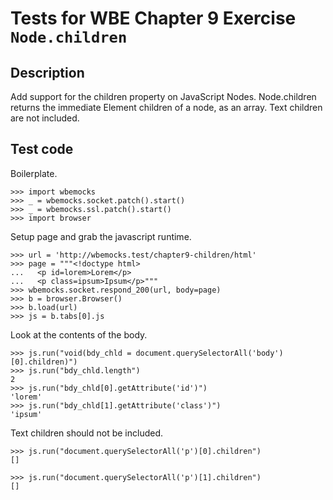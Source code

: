 Tests for WBE Chapter 9 Exercise `Node.children`
============================================

Description
-----------

Add support for the children property on JavaScript Nodes.
Node.children returns the immediate Element children of a node, as an array.
Text children are not included.


Test code
---------

Boilerplate.

    >>> import wbemocks
    >>> _ = wbemocks.socket.patch().start()
    >>> _ = wbemocks.ssl.patch().start()
    >>> import browser

Setup page and grab the javascript runtime.

    >>> url = 'http://wbemocks.test/chapter9-children/html'
    >>> page = """<!doctype html>
    ...   <p id=lorem>Lorem</p>
    ...   <p class=ipsum>Ipsum</p>"""
    >>> wbemocks.socket.respond_200(url, body=page)
    >>> b = browser.Browser()
    >>> b.load(url)
    >>> js = b.tabs[0].js


Look at the contents of the body.

    >>> js.run("void(bdy_chld = document.querySelectorAll('body')[0].children)")
    >>> js.run("bdy_chld.length")
    2
    >>> js.run("bdy_chld[0].getAttribute('id')")
    'lorem'
    >>> js.run("bdy_chld[1].getAttribute('class')")
    'ipsum'

Text children should not be included.

    >>> js.run("document.querySelectorAll('p')[0].children")
    []

    >>> js.run("document.querySelectorAll('p')[1].children")
    []
